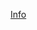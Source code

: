 [Info](https://raw.githubusercontent.com/spz2020/ras-clients-wizard/refs/heads/main/img/setup1.png)
